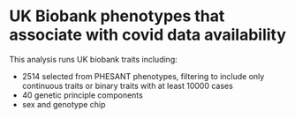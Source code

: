 # UK Biobank phenotypes that associate with covid data availability

This analysis runs UK biobank traits including:

- 2514 selected from PHESANT phenotypes, filtering to include only continuous traits or binary traits with at least 10000 cases
- 40 genetic principle components
- sex and genotype chip


